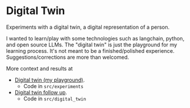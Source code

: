 # Digital Twin

Experiments with a digital twin, a digital representation of a person.

I wanted to learn/play with some technologies such as langchain, python, and open source LLMs. The "digital twin" is just the playground for my learning process. It's not meant to be a finished/polished experience. Suggestions/corrections are more than welcomed.

More context and results at

* [Digital twin (my playground)](https://savas.me/2024/02/25/digital-twin-my-playground/).
  * Code in `src/experiments`
* [Digital twin follow up](https://savas.me/2024/12/11/digital-twin-follow-up/).
  * Code in `src/digital_twin`